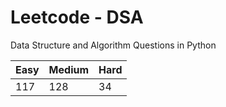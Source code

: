 # Leetcode - DSA

Data Structure and Algorithm Questions in Python

| Easy   |  Medium  | Hard |
|--------|----------|------|
|   117  |    128   |  34  |

